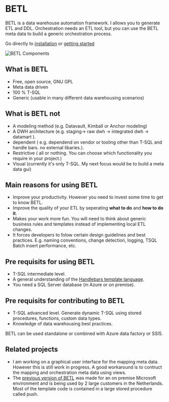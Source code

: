 # BETL

BETL is a data warehouse automation framework. I allows you to generate ETL and DDL. Orchestration needs an ETL tool, but you can use the BETL meta data to build a generic orchestration process. 

Go directly to [installation](https://github.com/basvdberg/BETL/wiki/1.-Installation) or [getting started](https://github.com/basvdberg/BETL/wiki/2.-Getting-started)


![BETL Components](https://github.com/basvdberg/BETL-Core/blob/main/image/betl_overview.png)

## What is BETL
* Free, open source, GNU GPL
* Meta data driven
* 100 % T-SQL
* Generic (usable in many different data warehousing scenarios)

## What is BETL not
* A modeling method (e.g. Datavault, Kimball or Anchor modeling)
* A DWH architecture (e.g. staging-> raw dwh -> integrated dwh -> datamart ). 
* dependent ( e.g. dependend on vendor or tooling other than T-SQL and handle bars. no external libaries.). 
* Restrictive ( all or nothing. You can choose which functionality you require in your project.)
* Visual (currently it's only T-SQL. My next focus would be to build a meta data gui)

## Main reasons for using BETL
 * Improve your productivity. However you need to invest some time to get to know BETL. 
 * Improve the quality of your ETL by seperating **what to do** and **how to do it**. 
 * Makes your work more fun. You will need to think about generic business rules and templates instead of implementing local ETL changes. 
 * It forces developers to folow certain design guidelines and best practices. E.g. naming conventions, change detection, logging, TSQL Batch insert performance, etc.

## Pre requisits for **using** BETL
 * T-SQL intermediate level. 
 * A general understanding of the [Handlebars template language](https://handlebarsjs.com/).
 * You need a SQL Server database (in Azure or on premise). 
 
## Pre requisits for **contributing** to BETL
 * T-SQL advanced level. Generate dynamic T-SQL using stored procedures, functions, custom data types. 
 * Knowledge of data warehousing best practices.

BETL can be used standalone or combined with Azure data factory or SSIS. 

## Related projects

 * I am working on a graphical user interface for the mapping meta data. However this is still work in progress. A good workaround is to contruct the mapping and orchestration meta data using views. 
 * The [previous version of BETL](https://github.com/basvdberg/BETL-old) was made for an on premise Microsoft environment and is being used by 2 large customers in the Netherlands. Most of the template code is contained in a large stored procedure called push. 

